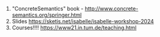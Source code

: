 1. "ConcreteSemantics" book - http://www.concrete-semantics.org/springer.html
2. Slides 
    https://sketis.net/isabelle/isabelle-workshop-2024
3. Courses!!!! 
    https://www21.in.tum.de/teaching.html